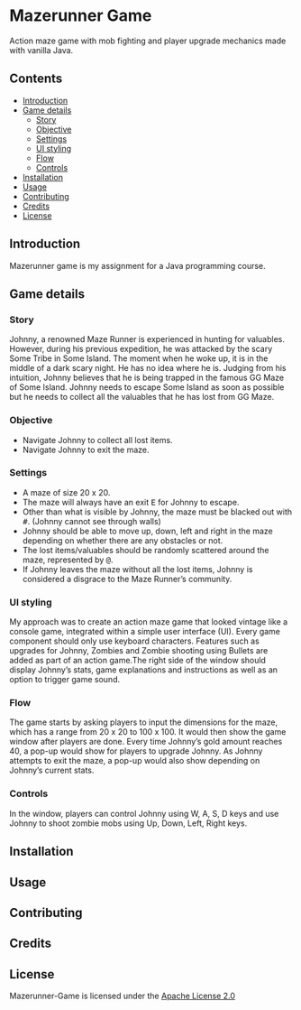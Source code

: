 # Mazerunner Game
Action maze game with mob fighting and player upgrade mechanics made with vanilla Java.

## Contents
- [Introduction](#Introduction)
- [Game details](#Game-details)
  - [Story](#Story)
  - [Objective](#Objective)
  - [Settings](#Settings)
  - [UI styling](#UI-styling)
  - [Flow](#Flow)
  - [Controls](#Controls)
- [Installation](#Installation)
- [Usage](#Usage)
- [Contributing](#Contributing)
- [Credits](#Credits)
- [License](#License)

## Introduction
Mazerunner game is my assignment for a Java programming course.

## Game details
### Story
Johnny, a renowned Maze Runner is experienced in hunting for valuables. However, during his previous expedition, he was attacked by the scary Some Tribe in Some Island. The moment when he woke up, it is in the middle of a dark scary night. He has no idea where he is.
Judging from his intuition, Johnny believes that he is being trapped in the famous GG Maze of Some Island. Johnny needs to escape Some Island as soon as possible but he needs to collect all the valuables that he has lost from GG Maze.

### Objective
- Navigate Johnny to collect all lost items.
- Navigate Johnny to exit the maze.

### Settings
- A maze of size 20 x 20.
- The maze will always have an exit <kbd>E</kbd> for Johnny to escape.
- Other than what is visible by Johnny, the maze must be blacked out with <kbd>#</kbd>. (Johnny cannot see through walls)
- Johnny should be able to move up, down, left and right in the maze depending on whether there are any obstacles or not.
- The lost items/valuables should be randomly scattered around the maze, represented by <kbd>@</kbd>.
- If Johnny leaves the maze without all the lost items, Johnny is considered a disgrace to the Maze Runner’s community.

### UI styling 
My approach was to create an action maze game that looked vintage like a console game, integrated within a simple user interface (UI). Every game component should only use keyboard characters. Features such as upgrades for Johnny, Zombies and Zombie shooting using Bullets are added as part of an action game.The right side of the window should display Johnny’s stats, game explanations and instructions as well as an option to trigger game sound. 

### Flow
The game starts by asking players to input the dimensions for the maze, which has a range from 20 x 20 to 100 x 100. It would then show the game window after players are done. Every time Johnny’s gold amount reaches 40, a pop-up would show for players to upgrade Johnny. As Johnny attempts to exit the maze, a pop-up would also show depending on Johnny’s current stats.

### Controls
In the window, players can control Johnny using W, A, S, D keys and use Johnny to shoot zombie mobs using Up, Down, Left, Right keys. 

## Installation

## Usage

## Contributing

## Credits

## License
Mazerunner-Game is licensed under the [Apache License 2.0](./LICENSE)
